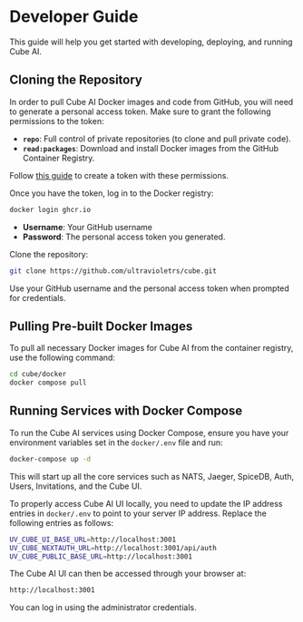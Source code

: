 # Developer Guide

This guide will help you get started with developing, deploying, and running Cube AI.

## Cloning the Repository

In order to pull Cube AI Docker images and code from GitHub, you will need to generate a personal access token. Make sure to grant the following permissions to the token:

- **`repo`**: Full control of private repositories (to clone and pull private code).
- **`read:packages`**: Download and install Docker images from the GitHub Container Registry.

Follow [this guide](https://docs.github.com/en/authentication/keeping-your-account-and-data-secure/creating-a-personal-access-token) to create a token with these permissions.

Once you have the token, log in to the Docker registry:

```bash
docker login ghcr.io
```

- **Username**: Your GitHub username
- **Password**: The personal access token you generated.

Clone the repository:

```bash
git clone https://github.com/ultravioletrs/cube.git
```

Use your GitHub username and the personal access token when prompted for credentials.

## Pulling Pre-built Docker Images

To pull all necessary Docker images for Cube AI from the container registry, use the following command:

```bash
cd cube/docker
docker compose pull
```

## Running Services with Docker Compose

To run the Cube AI services using Docker Compose, ensure you have your environment variables set in the `docker/.env` file and run:

```bash
docker-compose up -d
```

This will start up all the core services such as NATS, Jaeger, SpiceDB, Auth, Users, Invitations, and the Cube UI.

To properly access Cube AI UI locally, you need to update the IP address entries in `docker/.env` to point to your server IP address. Replace the following entries as follows:

```bash
UV_CUBE_UI_BASE_URL=http://localhost:3001
UV_CUBE_NEXTAUTH_URL=http://localhost:3001/api/auth
UV_CUBE_PUBLIC_BASE_URL=http://localhost:3001
```

The Cube AI UI can then be accessed through your browser at:

```bash
http://localhost:3001
```

You can log in using the administrator credentials.
